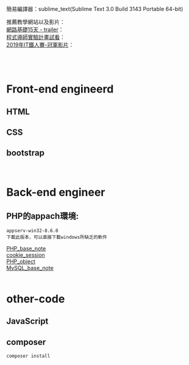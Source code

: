 簡易編譯器：sublime_text(Sublime Text 3.0 Build 3143 Portable 64-bit)

推薦教學網站以及影片：<br>
<a href="https://www.youtube.com/playlist?list=PLgxebFiptLICg7tXC1zX-0b--P2GAirDT">網路基礎15天 - trailer</a>：<br>
<a href="https://www.youtube.com/playlist?list=PLeWlPscCzV-e-EeGkrYKHavBnYSzJ4gMw">程式導師實驗計畫試看</a>：<br>
<a href="https://www.youtube.com/playlist?list=PLqivELodHt3iL9PgGHg0_EF86FwdiqCre">2019年IT鐵人賽-冠軍影片</a>：<br>
<a href=""></a><br>
<a href=""></a><br>
<a href=""></a><br>

# Front-end engineerd
## HTML
## CSS
## bootstrap 
<br>

# Back-end engineer
## PHP的appach環境:
~~~
appserv-win32-8.6.0
下載此版本，可以直接下載windows所缺乏的軟件
~~~
<a href="https://github.com/iachievedream/notebook/blob/master/web_code/PHP-MySQL/PHP_base_note.md">PHP_base_note</a><br>
<a href="https://github.com/iachievedream/notebook/blob/master/web_code/PHP-MySQL/cookie_session.md">cookie_session</a><br>
<a href="https://github.com/iachievedream/notebook/blob/master/web_code/PHP-MySQL/PHP_object.md">PHP_object</a><br>
<a href="https://github.com/iachievedream/notebook/blob/master/web_code/PHP-MySQL/MySQL_base_note.md">MySQL_base_note</a><br>
<br>
# other-code
## JavaScript


## composer
~~~
composer install
~~~


